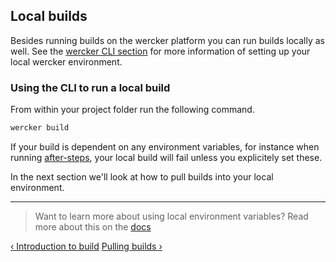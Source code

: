 ## Local builds

Besides running builds on the wercker platform you can run builds
locally as well. See the [wercker CLI section](/learn/basics/03_the-wercker-cli.html) for more information of
setting up your local wercker environment.

### Using the CLI to run a local build

From within your project folder run the following command.

```sh
wercker build
```

If your build is dependent on any environment variables, for instance
when running [after-steps](/learn/build/02_local-builds.html), your
local build will fail unless you explicitely set these.

In the next section we'll look at how to pull builds into your local
environment.

- - -
> Want to learn more about using local environment variables? Read more about this on the
> [docs](/docs/environment-variables/using-env-vars.html)

[&lsaquo; Introduction to build](/learn/build/01_introduction.html "nav previous build")
[Pulling builds &rsaquo;](/learn/build/03_pulling-builds.html "nav next build")
